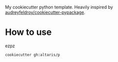 My cookiecutter python template. Heavily inspired by
[audreyfeldroy/cookiecutter-pypackage](https://github.com/audreyfeldroy/cookiecutter-pypackage).

# How to use

ezpz

```sh
cookiecutter gh:altaris/p
```
